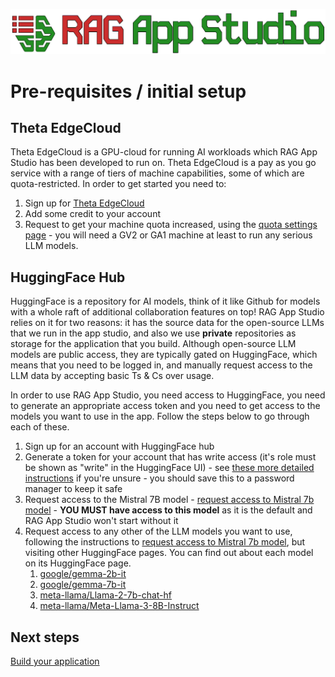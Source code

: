 <p align="center">
  <img src="./images/rag_app_studio_logo.png" width="1000px" alt="Logo">
</p>

# Pre-requisites / initial setup

## Theta EdgeCloud

Theta EdgeCloud is a GPU-cloud for running AI workloads which RAG App Studio has been developed to run on. Theta EdgeCloud is a pay as you go service with a range of tiers of machine capabilities, some of which are quota-restricted. In order to get started you need to:

1. Sign up for [Theta EdgeCloud](https://www.thetaedgecloud.com)
2. Add some credit to your account
3. Request to get your machine quota increased, using the [quota settings page](https://www.thetaedgecloud.com/dashboard/settings/quota) - you will need a GV2 or GA1 machine at least to run any serious LLM models.

## HuggingFace Hub

HuggingFace is a repository for AI models, think of it like Github for models with a whole raft of additional collaboration features on top! RAG App Studio relies on it for two reasons: it has the source data for the open-source LLMs that we run in the app studio, and also we use **private** repositories as storage for the application that you build. Although open-source LLM models are public access, they are typically gated on HuggingFace, which means that you need to be logged in, and manually request access to the LLM data by accepting basic Ts & Cs over usage.

In order to use RAG App Studio, you need access to HuggingFace, you need to generate an appropriate access token and you need to get access to the models you want to use in the app. Follow the steps below to go through each of these.

1. Sign up for an account with HuggingFace hub
2. Generate a token for your account that has write access (it's role must be shown as "write" in the HuggingFace UI) - see [these more detailed instructions](https://huggingface.co/docs/hub/en/security-tokens#how-to-manage-user-access-tokens) if you're unsure - you should save this to a password manager to keep it safe
3. Request access to the Mistral 7B model - [request access to Mistral 7b model](./detailed/mistral-gated-access-request.md) - **YOU MUST have access to this model** as it is the default and RAG App Studio won't start without it
4. Request access to any other of the LLM models you want to use, following the instructions to [request access to Mistral 7b model](./detailed/mistral-gated-access-request.md), but visiting other HuggingFace pages. You can find out about each model on its HuggingFace page.
   1. [google/gemma-2b-it](https://huggingface.co/google/gemma-2b-it)
   2. [google/gemma-7b-it](https://huggingface.co/google/gemma-2b-it)
   4. [meta-llama/Llama-2-7b-chat-hf](https://huggingface.co/meta-llama/Llama-2-7b-chat-hf)
   5. [meta-llama/Meta-Llama-3-8B-Instruct](https://huggingface.co/meta-llama/Meta-Llama-3-8B-Instruct)

## Next steps

[Build your application](./building.md)